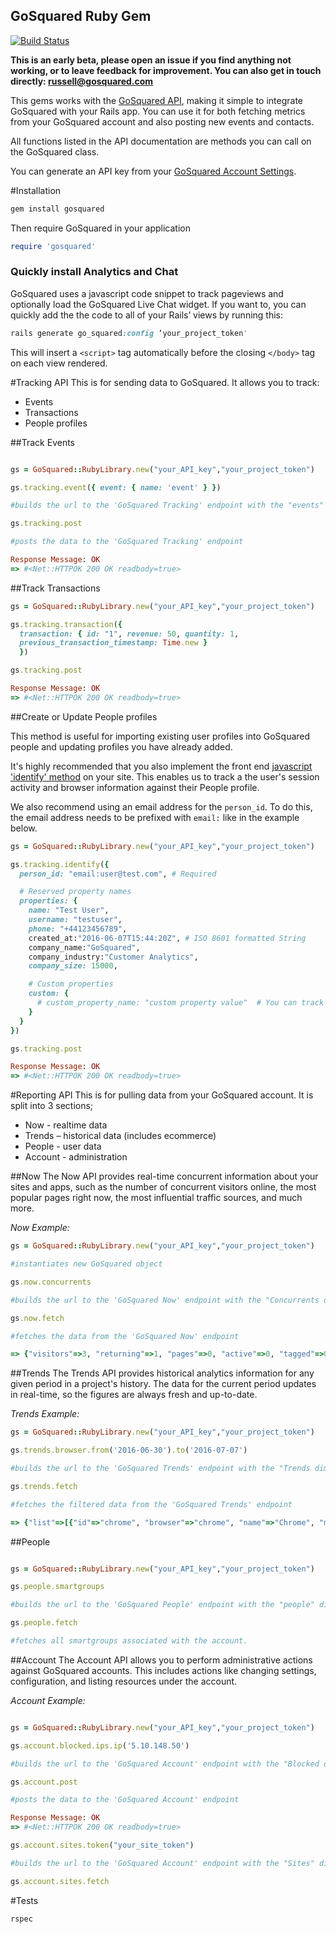 ## GoSquared Ruby Gem

[![Build Status](https://travis-ci.org/gosquared/ruby-client.svg?branch=master)](https://travis-ci.org/gosquared/ruby-gem)

**This is an early beta, please open an issue if you find anything not working, or to leave feedback for improvement. You can also get in touch directly: russell@gosquared.com**

This gems works with the [GoSquared API](https://www.gosquared.com/docs/api/), making it simple to integrate GoSquared with your Rails app. You can use it for both fetching metrics from your GoSquared account and also posting new events and contacts.

All functions listed in the API documentation are methods you can call on the GoSquared class.

You can generate an API key from your [GoSquared Account Settings](https://www.gosquared.com/settings/api).


#Installation

```ruby
gem install gosquared
```

Then require GoSquared in your application

```ruby
require 'gosquared'
```

### Quickly install Analytics and Chat 

GoSquared uses a javascript code snippet to track pageviews and optionally load the GoSquared Live Chat widget.
If you want to, you can quickly add the the code to all of your Rails’ views by running this:

```ruby
rails generate go_squared:config ‘your_project_token'
```

This will insert a `<script>` tag automatically before the closing `</body>` tag on each view rendered.


#Tracking API
This is for sending data to GoSquared. It allows you to track:
* Events
* Transactions
* People profiles

##Track Events
```ruby

gs = GoSquared::RubyLibrary.new("your_API_key","your_project_token")

gs.tracking.event({ event: { name: 'event' } })

#builds the url to the 'GoSquared Tracking' endpoint with the "events" dimension and an event to add to the events list

gs.tracking.post

#posts the data to the 'GoSquared Tracking' endpoint

Response Message: OK
=> #<Net::HTTPOK 200 OK readbody=true>

```

##Track Transactions

```ruby
gs = GoSquared::RubyLibrary.new("your_API_key","your_project_token")

gs.tracking.transaction({
  transaction: { id: "1", revenue: 50, quantity: 1,
  previous_transaction_timestamp: Time.new }
  })

gs.tracking.post

Response Message: OK
=> #<Net::HTTPOK 200 OK readbody=true>
```

##Create or Update People profiles

This method is useful for importing existing user profiles into GoSquared people and updating profiles you have already added.

It's highly recommended that you also implement the front end [javascript 'identify' method](https://www.gosquared.com/docs/api/javascript-tracking-code/identify-users) on your site. This enables us to track a the user's session activity and browser information against their People profile.

We also recommend using an email address for the `person_id`. To do this, the email address needs to be prefixed with `email:` like in the example below. 

```ruby
gs = GoSquared::RubyLibrary.new("your_API_key","your_project_token")

gs.tracking.identify({
  person_id: "email:user@test.com", # Required

  # Reserved property names
  properties: {
    name: "Test User",
    username: "testuser",
    phone: "+44123456789",
    created_at:"2016-06-07T15:44:20Z", # ISO 8601 formatted String
    company_name:"GoSquared",
    company_industry:"Customer Analytics",
    company_size: 15000,

    # Custom properties
    custom: {
      # custom_property_name: "custom property value"  # You can track as many custom properties as you like
    }
  }
})

gs.tracking.post

Response Message: OK
=> #<Net::HTTPOK 200 OK readbody=true>
```


#Reporting API
This is for pulling data from your GoSquared account. It is split into 3 sections;
* Now - realtime data
* Trends – historical data (includes ecommerce)
* People - user data
* Account - administration

##Now
The Now API provides real-time concurrent information about your sites and apps, such as the number of concurrent visitors online, the most popular pages right now, the most influential traffic sources, and much more.

_Now Example:_

```ruby
gs = GoSquared::RubyLibrary.new("your_API_key","your_project_token")

#instantiates new GoSquared object

gs.now.concurrents

#builds the url to the 'GoSquared Now' endpoint with the "Concurrents dimension"

gs.now.fetch

#fetches the data from the 'GoSquared Now' endpoint

=> {"visitors"=>3, "returning"=>1, "pages"=>0, "active"=>0, "tagged"=>0}
```

##Trends
The Trends API provides historical analytics information for any given period in a project's history. The data for the current period updates in real-time, so the figures are always fresh and up-to-date.

_Trends Example:_

```ruby
gs = GoSquared::RubyLibrary.new("your_API_key","your_project_token")

gs.trends.browser.from('2016-06-30').to('2016-07-07')

#builds the url to the 'GoSquared Trends' endpoint with the "Trends dimension" and date filters

gs.trends.fetch

#fetches the filtered data from the 'GoSquared Trends' endpoint

=> {"list"=>[{"id"=>"chrome", "browser"=>"chrome", "name"=>"Chrome", "metrics"=>{"visits"=>3}}], "cardinality"=>1, "dimension"=>"browser", "range"=>{"from"=>"2016-06-30T00:00:00+01:00", "to"=>"2016-07-07T23:59:59+01:00"}, "interval"=>"day"}

```

##People


```ruby

gs = GoSquared::RubyLibrary.new("your_API_key","your_project_token")

gs.people.smartgroups

#builds the url to the 'GoSquared People' endpoint with the "people" dimension.

gs.people.fetch

#fetches all smartgroups associated with the account.

```

##Account
The Account API allows you to perform administrative actions against GoSquared accounts. This includes actions like changing settings, configuration, and listing resources under the account.

_Account Example:_

```ruby

gs = GoSquared::RubyLibrary.new("your_API_key","your_project_token")

gs.account.blocked.ips.ip('5.10.148.50')

#builds the url to the 'GoSquared Account' endpoint with the "Blocked dimension" and ip address to add to the blocked list

gs.account.post

#posts the data to the 'GoSquared Account' endpoint

Response Message: OK
=> #<Net::HTTPOK 200 OK readbody=true>

gs.account.sites.token("your_site_token")

#builds the url to the 'GoSquared Account' endpoint with the "Sites" dimension and token you want to retrieve the site by.

gs.account.sites.fetch

```


#Tests

```ruby
rspec
```
